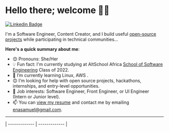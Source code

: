 # Hello there; welcome 👋🏾

 [![Linkedin Badge](https://img.shields.io/badge/-https://www.linkedin.com/in/ena-ejokirhie-0158bb145-blue?style=for-the-badge&logo=Linkedin&logoColor=white&link=https://www.linkedin.com/in/ena-ejokirhie-0158bb145)](https://www.linkedin.com/in/ena-ejokirhie-0158bb145)

I'm a Software Engineer, Content Creator, and I build useful [open-source projects](https://github.com/Jevwe) while participating in technical communities...

**Here's a quick summary about me**:

- 😊 Pronouns: She/Her
- 💡 Fun fact: I'm currently studying at AltSchool Africa [School of Software Engineering](https://altschoolafrica.com/schools/engineering) Class of 2022.
- 🌱 I’m currently learning Linux, AWS .
- 😊 I’m looking for help with open source projects, hackathons, internships, and entry-level opportunities.
- 💼 Job interests: Software Engineer, Front Engineer, or UI Engineer (Intern or Junior level).
- 📫 You can [view my resume](#) and contact me by emailing enasamuel@gmail.com.

---


| ------------- | ------------- |
